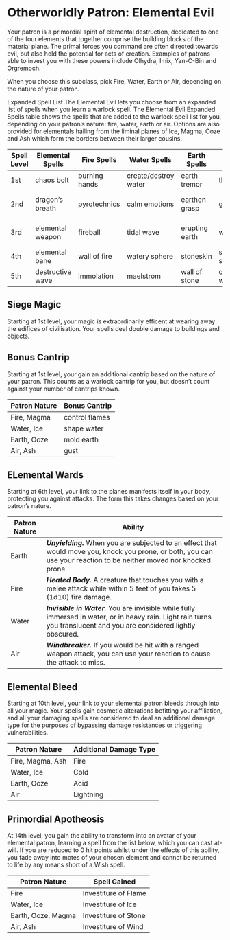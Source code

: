# Otherworldly Patron: Elemental Evil
Your patron is a primordial spirit of elemental destruction, dedicated to one of the four elements that together comprise the building blocks of the material plane. The primal forces you command are often directed towards evil, but also hold the potential for acts of creation. Examples of patrons able to invest you with these powers include Olhydra, Imix, Yan-C-Bin and Orgremoch.

When you choose this subclass, pick Fire, Water, Earth or Air, depending on the nature of your patron.

Expanded Spell List
The Elemental Evil lets you choose from an expanded list of spells when you learn a warlock spell. The Elemental Evil Expanded Spells table shows the spells that are added to the warlock spell list for you, depending on your patron’s nature: fire, water, earth or air. Options are also provided for elementals hailing from the liminal planes of Ice, Magma, Ooze and Ash which form the borders between their larger cousins.

Spell Level | Elemental Spells | Fire Spells | Water Spells | Earth Spells | Air Spells | Magma Spells | Ice Spells | Ooze Spells | Ash Spells
----------- | ---------------- | ----------- | ------------ | ------------ | ---------- | ------------ | ---------- | ----------- | ----------
1st | chaos bolt | burning hands | create/destroy water | earth tremor | thunderwave | searing smite | ice knife | grease | ray of sickness
2nd | dragon’s breath | pyrotechnics | calm emotions | earthen grasp | gust of wind | heat metal | snilloc’s snowball swarm | web | dust devil
3rd | elemental weapon | fireball | tidal wave | erupting earth | wind wall | melf’s minute meteors | sleet storm | stinking cloud | wall of sand
4th | elemental bane | wall of fire | watery sphere | stoneskin | storm sphere | stone shape | ice storm | vitriolic sphere | blight
5th | destructive wave | immolation | maelstrom | wall of stone | control winds | transmute rock | cone of cold | cloudkill | antilife shell

## Siege Magic
Starting at 1st level, your magic is extraordinarily efficent at wearing away the edifices of civilisation. Your spells deal double damage to buildings and objects.

## Bonus Cantrip
Starting at 1st level, your gain an additional cantrip based on the nature of your patron. This counts as a warlock cantrip for you, but doesn’t count against your number of cantrips known.

Patron Nature | Bonus Cantrip
------------- | -------------
Fire, Magma | control flames
Water, Ice  | shape water
Earth, Ooze | mold earth
Air, Ash    | gust

## ELemental Wards
Starting at 6th level, your link to the planes manifests itself in your body, protecting you against attacks. The form this takes changes based on your patron’s nature.

Patron Nature | Ability
------------- | --------------
Earth | ***Unyielding.*** When you are subjected to an effect that would move you, knock you prone, or both, you can use your reaction to be neither moved nor knocked prone.
Fire  | ***Heated Body.*** A creature that touches you with a melee attack while within 5 feet of you takes 5 (1d10) fire damage.
Water | ***Invisible in Water.*** You are invisible while fully immersed in water, or in heavy rain. Light rain turns you translucent and you are considered lightly obscured.
Air   | ***Windbreaker.*** If you would be hit with a ranged weapon attack, you can use your reaction to cause the attack to miss.

## Elemental Bleed
Starting at 10th level, your link to your elemental patron bleeds through into all your magic. Your spells gain cosmetic alterations befitting your affiliation, and all your damaging spells are considered to deal an additional damage type for the purposes of bypassing damage resistances or triggering vulnerabilities.

Patron Nature | Additional Damage Type
------------- | ----------------------
Fire, Magma, Ash | Fire
Water, Ice | Cold
Earth, Ooze | Acid
Air | Lightning

## Primordial Apotheosis
At 14th level, you gain the ability to transform into an avatar of your elemental patron, learning a spell from the list below, which you can cast at-will. If you are reduced to 0 hit points whilst under the effects of this ability, you fade away into motes of your chosen element and cannot be returned to life by any means short of a Wish spell. 

Patron Nature | Spell Gained
------------- | -------------
Fire | Investiture of Flame
Water, Ice | Investiture of Ice
Earth, Ooze, Magma | Investiture of Stone
Air, Ash | Investiture of Wind

